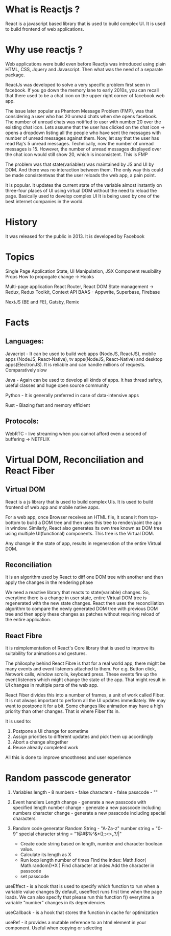 # What is Reactjs ?

React is a javascript based library that is used to build complex UI. It is used to build frontend of web applications.

# Why use reactjs ?

Web applications were build even before Reactjs was introduced using plain HTML, CSS, Jquery and Javascript. Then what was the need of a separate package.

ReactJs was developed to solve a very specific problem first seen in facebook. If you go down the memory lane to early 2010s, you can recall that there used to be a chat icon on the upper right corner of facebook web app.

 The issue later popular as Phantom Message Problem (FMP), was that considering a user who has 20 unread chats when she opens facebook. The number of unread chats was notified to user with number 20 over the existing chat icon. Lets assume that the user has clicked on the chat icon -> opens a dropdown listing all the people who have sent the messages with number of unread messages against them. Now, let say that the user has read Raj's 5 unread messages. Technically, now the number of unread messages is 15. However, the number of unread messages displayed over the chat icon would still show 20, which is inconsistent. This is FMP

 The problem was that state(variables) was maintained by JS and UI by DOM. And there was no interaction between them. The only way this could be made consistentwas that the user reloads the web app, a pain point.

 It is popular. 
 It updates the current state of the variable almost instantly on three-four places of UI using virtual DOM without the need to reload the page. Basically used
 to develop complex UI
 It is being used by one of the best internet companies in the world.

 # History

 It was released for the public in 2013.
 It is developed by Facebook

 # Topics
 Single Page Application
 State, UI Manipulation, JSX
 Component reusibility
 Props
 How to propogate change -> Hooks

 Multi-page application
 React Router, React DOM
 State management -> Redux, Redux Toolkit, Context API
 BAAS - Appwrite, Superbase, Firebase

 NextJS (BE and FE), Gatsby, Remix





# Facts

## Languages: 
Javacript - It can be used to build web apps (NodeJS, ReactJS), mobile apps (NodeJS, React-Native), tv apps(NodeJS, React-Native) and desktop apps(ElectronJS). It is reliable and can handle millions of requests. Comparatively slow

Java - Again can be used to develop all kinds of apps. It has thread safety, useful classes and huge open source community

Python - It is generally preferred in case of data-intensive apps

Rust - Blazing fast and memory efficient

## Protocols:
WebRTC - live streaming when you cannot afford even a second of buffering -> NETFLIX


# Virtual DOM, Reconciliation and React Fiber

## Virtual DOM

React is a js library that is used to build complex UIs. It is used to build frontend of web app and mobile native apps.

For a web app, once Browser receives an HTML file, it scans it from top-bottom to build a DOM tree and then uses this tree to
render/paint the app in window. Similarly, React also generates its own tree known as DOM tree using multiple UI(functional)
components. This tree is the Virtual DOM.

Any change in the state of app, results in regeneration of the entire Virtual DOM.

## Reconciliation

It is an algorithm used by React to diff one DOM tree with another and then apply the changes in the rendering phase

We need a reactive library that reacts to state(variable) changes. So, everytime there is a change in user state, entire
Virtual DOM tree is regenerated with the new state changes. React then uses the reconciliation algorithm to compare the newly 
generated DOM tree with previous DOM tree and then apply these changes as patches without requiring reload of the entire application.

## React Fibre

It is reimplementation of React's Core library that is used to improve its suitability for animations and gestures.

The philosphy behind React Fibre is that for a real world app, there might be many events and event listeners attached to them. For e.g. Button click, Network calls, window scrolls, keyboard press. These events fire up the event listeners which might change the state of the app. That might result in UI changes in multiple parts of the web app.

React Fiber divides this into a number of frames, a unit of work called Fiber. It is not always important to perform all the UI updates immediately. We may want to postpone it for a bit. Some changes like animation may have a high priority than other changes. That is where Fiber fits in.

It is used to:
1. Postpone a UI change for sometime
2. Assign priorities to different updates and pick them up accordingly
3. Abort a change altogether
4. Reuse already completed work

All this is done to improve smoothness and user experience






# Random passcode generator
1. Variables
    length - 8
    numbers - false
    characters - false
    passcode - ""

2. Event handlers 
    Length change - generate a new passcode with specified length
    number change - generate a new passcode including numbers
    character change - generate a new passcode including special characters

3. Random code generator
    Random String - "A-Za-z"
    number string = "0-9"
    special character string = "1@#$%^&*();:<>,.?/|\"

    - Create code string based on length, number and character boolean value.
    - Calculate its length as X
    - Run loop length number of times
        Find the index: Math.floor( Math.random()*X )
        Find character at index 
        Add the character in passcode
    - set passcode

useEffect - is a hook that is used to specify which function to run when a variable value changes
By default, useeffect runs first time when the page loads.
We can also specify that please run this function f() everytime a variable "number" changes in its dependencies

useCallback - is a hook that stores the function in cache for optimization

useRef - it provides a mutable reference to an html element in your component. Useful when copying or selecting